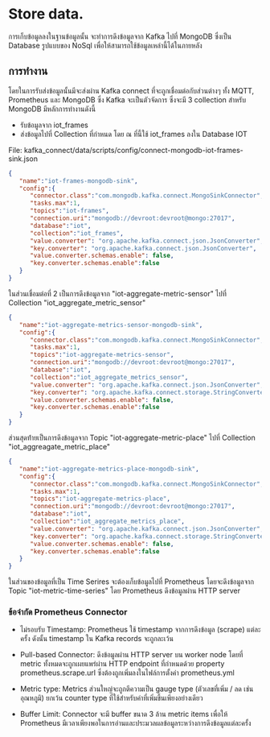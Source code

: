# Store data.

การเก็บข้อมูลลงในฐานข้อมูลนั้น จะทำการดึงข้อมูลจาก Kafka ไปที่ MongoDB ซึ่งเป็น Database รูปแบบของ NoSql เพื่อให้สามารถใช้ข้อมูลเหล่านี้ได้ในภายหลัง

## การทำงาน
โดยในการรับส่งข้อมูลนั้นมีจะส่งผ่าน Kafka connect ที่จะถูกเชื่อมต่อกับส่วนต่างๆ ทั้ง MQTT, Prometheus และ MongoDB ซึ่ง Kafka จะเป็นตัวจัดการ ซึ่งจะมี 3 collection สำหรับ MongoDB มีหลักการทำงานดังนี้
* รับข้อมูลจาก iot_frames
* ส่งข้อมูลไปที่ Collection ที่กำหนด โดย ณ ที่นี้ใช้ iot_frames ลงใน Database IOT

File: kafka_connect/data/scripts/config/connect-mongodb-iot-frames-sink.json

```json
{
   "name":"iot-frames-mongodb-sink",
   "config":{
      "connector.class":"com.mongodb.kafka.connect.MongoSinkConnector",
      "tasks.max":1,
      "topics":"iot-frames",
      "connection.uri":"mongodb://devroot:devroot@mongo:27017",
      "database":"iot",
      "collection":"iot_frames",
      "value.converter": "org.apache.kafka.connect.json.JsonConverter",
      "key.converter": "org.apache.kafka.connect.json.JsonConverter",
      "value.converter.schemas.enable": false,
      "key.converter.schemas.enable":false
   }
}
```
ในส่วนเชื่อมต่อที่ 2 เป็นการดึงข้อมูลจาก "iot-aggregate-metric-sensor" ไปที่ Collection "iot_aggregate_metric_sensor"

```json
{
   "name":"iot-aggregate-metrics-sensor-mongodb-sink",
   "config":{
      "connector.class":"com.mongodb.kafka.connect.MongoSinkConnector",
      "tasks.max":1,
      "topics":"iot-aggregate-metrics-sensor",
      "connection.uri":"mongodb://devroot:devroot@mongo:27017",
      "database":"iot",
      "collection":"iot_aggregate_metrics_sensor",
      "value.converter": "org.apache.kafka.connect.json.JsonConverter",
      "key.converter": "org.apache.kafka.connect.storage.StringConverter",
      "value.converter.schemas.enable": false,
      "key.converter.schemas.enable":false
   }
}
```

ส่วนสุดท้่ายเป็นการดึงข้อมูลจาก Topic "iot-aggregate-metric-place" ไปที่ Collection "iot_aggreagate_metric_place"

```json
{
   "name":"iot-aggregate-metrics-place-mongodb-sink",
   "config":{
      "connector.class":"com.mongodb.kafka.connect.MongoSinkConnector",
      "tasks.max":1,
      "topics":"iot-aggregate-metrics-place",
      "connection.uri":"mongodb://devroot:devroot@mongo:27017",
      "database":"iot",
      "collection":"iot_aggregate_metrics_place",
      "value.converter": "org.apache.kafka.connect.json.JsonConverter",
      "key.converter": "org.apache.kafka.connect.storage.StringConverter",
      "value.converter.schemas.enable": false,
      "key.converter.schemas.enable":false
   }
}
```

ในส่วนของข้อมูลที่เป็น Time Serires จะต้องเก็บข้อมูลไปที่ Prometheus โดยจะดึงข้อมูลจาก Topic "iot-metric-time-series" โดย Prometheus ดึงข้อมูลผ่าน HTTP server

### ข้อจำกัด Prometheus Connector
* ไม่รอบรับ Timestamp: Prometheus ใช้ timestamp จากการดึงข้อมูล (scrape) แต่ละครั้ง ดังนั้น timestamp ใน Kafka records จะถูกละเว้น

* Pull-based Connector: ดึงข้อมูลผ่าน HTTP server บน worker node โดยที่ metric ทั้งหมดจะถูกเผยแพร่ผ่าน HTTP endpoint ที่กำหนดด้วย property prometheus.scrape.url ซึ่งต้องถูกเพิ่มลงในไฟล์การตั้งค่า prometheus.yml

* Metric type: Metrics ส่วนใหญ่จะถูกตีความเป็น gauge type (ตัวเลขที่เพิ่ม / ลด เช่น อุณหภูมิ) ยกเว้น counter type ที่ใช้สำหรับค่าที่เพิ่มขึ้นเพียงอย่างเดียว

* Buffer Limit: Connector จะมี buffer ขนาด 3 ล้าน metric items เพื่อให้ Prometheus มีเวลาเพียงพอในการอ่านและประมวลผลข้อมูลระหว่างการดึงข้อมูลแต่ละครั้ง
